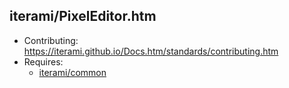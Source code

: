 iterami/PixelEditor.htm
-----------------------

* Contributing: https://iterami.github.io/Docs.htm/standards/contributing.htm
* Requires:
  * [iterami/common](https://github.com/iterami/common)
